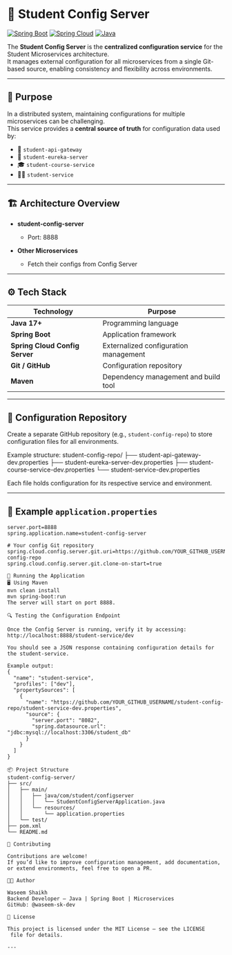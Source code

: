 # 🧩 Student Config Server

[![Spring Boot](https://img.shields.io/badge/Spring%20Boot-3.x-brightgreen)](https://spring.io/projects/spring-boot)
[![Spring Cloud](https://img.shields.io/badge/Spring%20Cloud-2023.x-blue)](https://spring.io/projects/spring-cloud)
[![Java](https://img.shields.io/badge/Java-17%2B-orange)](https://openjdk.org/)

The **Student Config Server** is the **centralized configuration service** for the Student Microservices architecture.  
It manages external configuration for all microservices from a single Git-based source, enabling consistency and flexibility across environments.

---

## 🧠 Purpose

In a distributed system, maintaining configurations for multiple microservices can be challenging.  
This service provides a **central source of truth** for configuration data used by:

- 🏦 `student-api-gateway`  
- 🧭 `student-eureka-server`  
- 🎓 `student-course-service`  
- 👨‍🎓 `student-service`

---

## 🏗️ Architecture Overview

- **student-config-server**  
  - Port: 8888

- **Other Microservices**  
  - Fetch their configs from Config Server



---

## ⚙️ Tech Stack

| Technology | Purpose |
|-------------|----------|
| **Java 17+** | Programming language |
| **Spring Boot** | Application framework |
| **Spring Cloud Config Server** | Externalized configuration management |
| **Git / GitHub** | Configuration repository |
| **Maven** | Dependency management and build tool |

---

## 🧩 Configuration Repository

Create a separate GitHub repository (e.g., `student-config-repo`) to store configuration files for all environments.

Example structure:
student-config-repo/
├── student-api-gateway-dev.properties
├── student-eureka-server-dev.properties
├── student-course-service-dev.properties
└── student-service-dev.properties


Each file holds configuration for its respective service and environment.

---

## 🧠 Example `application.properties`

```properties
server.port=8888
spring.application.name=student-config-server

# Your config Git repository
spring.cloud.config.server.git.uri=https://github.com/YOUR_GITHUB_USERNAME/student-config-repo
spring.cloud.config.server.git.clone-on-start=true

🚀 Running the Application
🖥️ Using Maven
mvn clean install
mvn spring-boot:run
The server will start on port 8888.

🔍 Testing the Configuration Endpoint

Once the Config Server is running, verify it by accessing:
http://localhost:8888/student-service/dev

You should see a JSON response containing configuration details for the student-service.

Example output:
{
  "name": "student-service",
  "profiles": ["dev"],
  "propertySources": [
    {
      "name": "https://github.com/YOUR_GITHUB_USERNAME/student-config-repo/student-service-dev.properties",
      "source": {
        "server.port": "8082",
        "spring.datasource.url": "jdbc:mysql://localhost:3306/student_db"
      }
    }
  ]
}

📦 Project Structure
student-config-server/
├── src/
│   ├── main/
│   │   ├── java/com/student/configserver
│   │   │   └── StudentConfigServerApplication.java
│   │   └── resources/
│   │       └── application.properties
│   └── test/
├── pom.xml
└── README.md

🤝 Contributing

Contributions are welcome!
If you’d like to improve configuration management, add documentation, or extend environments, feel free to open a PR.

👨‍💻 Author

Waseem Shaikh
Backend Developer – Java | Spring Boot | Microservices
GitHub: @waseem-sk-dev

🪪 License

This project is licensed under the MIT License – see the LICENSE
 file for details.

---
